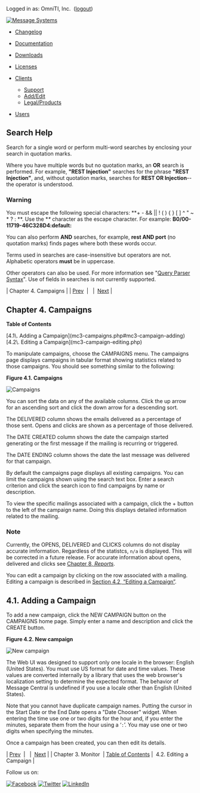 Logged in as: OmniTI, Inc.  ([logout](https://support.messagesystems.com/logout.php))

[![Message Systems](https://support.messagesystems.com/images/ms-white205.png)](https://support.messagesystems.com/start.php) 

*   [Changelog](https://support.messagesystems.com/start.php?show=changelog)
*   [Documentation](https://support.messagesystems.com/docs/)
*   [Downloads](https://support.messagesystems.com/start.php)

*   [Licenses](https://support.messagesystems.com/license_summary.php)
*   <a href="">Clients</a>
    *   [Support](https://support.messagesystems.com/cs.php)
    *   [Add/Edit](https://support.messagesystems.com/edit_client.php)
    *   [Legal/Products](https://support.messagesystems.com/edit_products.php)
*   [Users](https://support.messagesystems.com/edit_customer.php)

## Search Help

Search for a single word or perform multi-word searches by enclosing your search in quotation marks.

Where you have multiple words but no quotation marks, an **OR** search is performed. For example, **"REST Injection"** searches for the phrase **"REST Injection"**, and, without quotation marks, searches for **REST OR Injection**--the operator is understood.

### Warning

You must escape the following special characters: **+ - && || ! ( ) { } [ ] ^ " ~ * ? : \**. Use the **\** character as the escape character. For example: **B0/00-11719-46C328D4\:default\:**

You can also perform **AND** searches, for example, **rest AND port** (no quotation marks) finds pages where both these words occur.

Terms used in searches are case-insensitive but operators are not. Alphabetic operators **must** be in uppercase.

Other operators can also be used. For more information see "[Query Parser Syntax](https://lucene.apache.org/core/old_versioned_docs/versions/3_0_0/queryparsersyntax.html)". Use of fields in searches is not currently supported.

| Chapter 4. Campaigns |
| [Prev](mc3-monitor.php)  |   |  [Next](mc3-campaign-editing.php) |

## Chapter 4. Campaigns

**Table of Contents**

<dl class="toc">

<dt>[4.1\. Adding a Campaign](mc3-campaigns.php#mc3-campaign-adding)</dt>

<dt>[4.2\. Editing a Campaign](mc3-campaign-editing.php)</dt>

</dl>

To manipulate campaigns, choose the CAMPAIGNS menu. The campaigns page displays campaigns in tabular format showing statistics related to those campaigns. You should see something similar to the following:

<a name="figure-campaigns"></a>

**Figure 4.1. Campaigns**

![Campaigns](images/campaigns.jpg)

You can sort the data on any of the available columns. Click the up arrow for an ascending sort and click the down arrow for a descending sort.

The DELIVERED column shows the emails delivered as a percentage of those sent. Opens and clicks are shown as a percentage of those delivered.

The DATE CREATED column shows the date the campaign started generating or the first message if the mailing is recurring or triggered.

The DATE ENDING column shows the date the last message was delivered for that campaign.

By default the campaigns page displays all existing campaigns. You can limit the campaigns shown using the search text box. Enter a search criterion and click the search icon to find campaigns by name or description.

To view the specific mailings associated with a campaign, click the + button to the left of the campaign name. Doing this displays detailed information related to the mailing.

### Note

Currently, the OPENS, DELIVERED and CLICKS columns do not display accurate imformation. Regardless of the statistcs, `n/a` is displayed. This will be corrected in a future release. For accurate information about opens, delivered and clicks see [Chapter 8, *Reports*](mc3-reports.php "Chapter 8. Reports").

You can edit a campaign by clicking on the row associated with a mailing. Editing a campaign is described in [Section 4.2, “Editing a Campaign”](mc3-campaign-editing.php "4.2. Editing a Campaign").

## 4.1. Adding a Campaign

To add a new campaign, click the NEW CAMPAIGN button on the CAMPAIGNS home page. Simply enter a name and description and click the CREATE button.

<a name="figure-new-campaign"></a>

**Figure 4.2. New campaign**

![New campaign](images/new_campaign.jpg)

The Web UI was designed to support only one locale in the browser: English (United States). You must use US format for date and time values. These values are converted internally by a library that uses the web browser's localization setting to determine the expected format. The behavior of Message Central is undefined if you use a locale other than English (United States).

Note that you cannot have duplicate campaign names. Putting the cursor in the Start Date or the End Date opens a "Date Chooser" widget. When entering the time use one or two digits for the hour and, if you enter the minutes, separate them from the hour using a ‘`:`’. You may use one or two digits when specifying the minutes.

Once a campaign has been created, you can then edit its details.

| [Prev](mc3-monitor.php)  |   |  [Next](mc3-campaign-editing.php) |
| Chapter 3. Monitor  | [Table of Contents](index.php) |  4.2. Editing a Campaign |

Follow us on:

[![Facebook](https://support.messagesystems.com/images/icon-facebook.png)](http://www.facebook.com/messagesystems) [![Twitter](https://support.messagesystems.com/images/icon-twitter.png)](http://twitter.com/#!/MessageSystems) [![LinkedIn](https://support.messagesystems.com/images/icon-linkedin.png)](http://www.linkedin.com/company/message-systems)